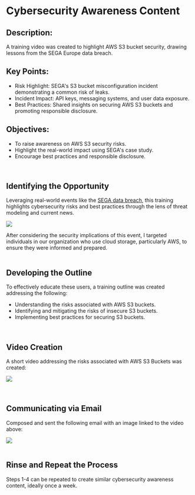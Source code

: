 # Cybersecurity Awareness Content

## Description:
A training video was created to highlight AWS S3 bucket security, drawing lessons from the SEGA Europe data breach.


## Key Points:
- Risk Highlight: SEGA's S3 bucket misconfiguration incident demonstrating a common risk of leaks.
- Incident Impact: API keys, messaging systems, and user data exposure. 
- Best Practices: Shared insights on securing AWS S3 buckets and promoting responsible disclosure.


## Objectives:
- To raise awareness on AWS S3 security risks.
- Highlight the real-world impact using SEGA's case study.
- Encourage best practices and responsible disclosure.


</br>


## Identifying the Opportunity
Leveraging real-world events like the [SEGA data breach](https://threatpost.com/sega-security-aws-s3-exposed-steam/177352/), this training highlights cybersecurity risks and best practices through the lens of threat modeling and current news.

<img src="https://github.com/Manny-D/Awareness-Content/assets/99146530/a7db7382-e6f3-41d1-ab7d-b2ab7f30a157" />

After considering the security implications of this event, I targeted individuals in our organization who use cloud storage, particularly AWS, to ensure they were informed and prepared.
</br>
</br>


## Developing the Outline
To effectively educate these users, a training outline was created addressing the following:

- Understanding the risks associated with AWS S3 buckets.
- Identifying and mitigating the risks of insecure S3 buckets.
- Implementing best practices for securing S3 buckets.
</br>

## Video Creation 
A short video addressing the risks associated with AWS S3 Buckets was created:

<a href="https://www.loom.com/share/79c4f06e99c14bae841f766b00c8894c?sid=3e6a62d0-96f2-4037-be8b-ac4a79ffab3a"> <img src="https://github.com/Manny-D/Awareness-Content/assets/99146530/b1bd7d24-8c5e-42b3-8f75-2701853d5e7f"></a> 

</br>


## Communicating via Email 
Composed and sent the following email with an image linked to the video above:

<img src="https://github.com/Manny-D/Awareness-Content/assets/99146530/dd974735-8038-4a2d-aa2e-a5ab6343938d" />

</br>
</br>

## Rinse and Repeat the Process 
Steps 1-4 can be repeated to create similar cybersecurity awareness content, ideally once a week.
